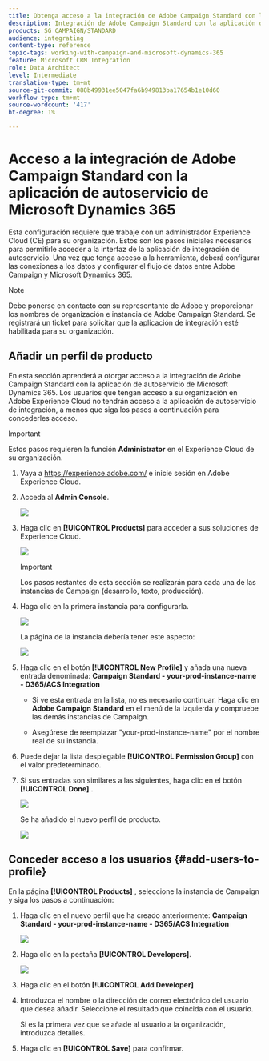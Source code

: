 ```yaml
---
title: Obtenga acceso a la integración de Adobe Campaign Standard con la aplicación de autoservicio de Dynamics 365
description: Integración de Adobe Campaign Standard con la aplicación de autoservicio de Dynamics 365
products: SG_CAMPAIGN/STANDARD
audience: integrating
content-type: reference
topic-tags: working-with-campaign-and-microsoft-dynamics-365
feature: Microsoft CRM Integration
role: Data Architect
level: Intermediate
translation-type: tm+mt
source-git-commit: 088b49931ee5047fa6b949813ba17654b1e10d60
workflow-type: tm+mt
source-wordcount: '417'
ht-degree: 1%

---
```



# Acceso a la integración de Adobe Campaign Standard con la aplicación de autoservicio de Microsoft Dynamics 365

Esta configuración requiere que trabaje con un administrador Experience Cloud (CE) para su organización. Estos son los pasos iniciales necesarios para permitirle acceder a la interfaz de la aplicación de integración de autoservicio. Una vez que tenga acceso a la herramienta, deberá configurar las conexiones a los datos y configurar el flujo de datos entre Adobe Campaign y Microsoft Dynamics 365.

>[!NOTE]
>
>Debe ponerse en contacto con su representante de Adobe y proporcionar los nombres de organización e instancia de Adobe Campaign Standard. Se registrará un ticket para solicitar que la aplicación de integración esté habilitada para su organización.

## Añadir un perfil de producto

En esta sección aprenderá a otorgar acceso a la integración de Adobe Campaign Standard con la aplicación de autoservicio de Microsoft Dynamics 365. Los usuarios que tengan acceso a su organización en Adobe Experience Cloud no tendrán acceso a la aplicación de autoservicio de integración, a menos que siga los pasos a continuación para concederles acceso.

>[!IMPORTANT]
>
> Estos pasos requieren la función **Administrator** en el Experience Cloud de su organización.


1. Vaya a https://experience.adobe.com/ e inicie sesión en Adobe Experience Cloud.
1. Acceda al **Admin Console**.

   ![](assets/do-not-localize/d365-to-acs-access-3.png)

1. Haga clic en **[!UICONTROL Products]** para acceder a sus soluciones de Experience Cloud.

   ![](assets/do-not-localize/d365-to-acs-access-6.png)


   >[!IMPORTANT]
   >
   >Los pasos restantes de esta sección se realizarán para cada una de las instancias de Campaign (desarrollo, texto, producción).

1. Haga clic en la primera instancia para configurarla.

   ![](assets/do-not-localize/d365-to-acs-access-6.png)

   La página de la instancia debería tener este aspecto:

   ![](assets/do-not-localize/d365-to-acs-access-8.png)

1. Haga clic en el botón **[!UICONTROL New Profile]** y añada una nueva entrada denominada: **Campaign Standard - your-prod-instance-name - D365/ACS Integration**

   * Si ve esta entrada en la lista, no es necesario continuar. Haga clic en **Adobe Campaign Standard** en el menú de la izquierda y compruebe las demás instancias de Campaign.

   * Asegúrese de reemplazar &quot;your-prod-instance-name&quot; por el nombre real de su instancia.

1. Puede dejar la lista desplegable **[!UICONTROL Permission Group]** con el valor predeterminado.

1. Si sus entradas son similares a las siguientes, haga clic en el botón **[!UICONTROL Done]** .

   ![](assets/do-not-localize/d365-to-acs-access-14.png)

   Se ha añadido el nuevo perfil de producto.

   ![](assets/do-not-localize/d365-to-acs-access-15.png)

## Conceder acceso a los usuarios {#add-users-to-profile}

En la página **[!UICONTROL Products]** , seleccione la instancia de Campaign y siga los pasos a continuación:

1. Haga clic en el nuevo perfil que ha creado anteriormente:  **Campaign Standard - your-prod-instance-name - D365/ACS Integration**

   ![](assets/do-not-localize/d365-to-acs-access-15.png)

1. Haga clic en la pestaña **[!UICONTROL Developers]**. 

   ![](assets/do-not-localize/d365-to-acs-access-18.png)

1. Haga clic en el botón **[!UICONTROL Add Developer]**

1. Introduzca el nombre o la dirección de correo electrónico del usuario que desea añadir.  Seleccione el resultado que coincida con el usuario.

   Si es la primera vez que se añade al usuario a la organización, introduzca detalles.

1. Haga clic en **[!UICONTROL Save]** para confirmar.
